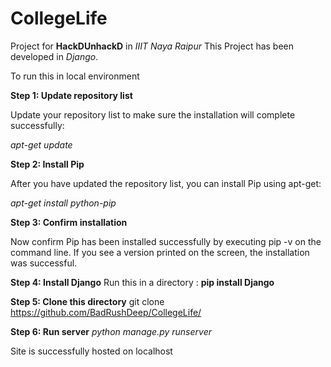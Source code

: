 # CollegeLife
Project for __HackDUnhackD__ in _IIIT Naya Raipur_
This Project has been developed in _Django_.

To run this in local environment

__Step 1: Update repository list__

Update your repository list to make sure the installation will complete successfully:

_apt-get update_

__Step 2: Install Pip__

After you have updated the repository list, you can install Pip using apt-get:

_apt-get install python-pip_

__Step 3: Confirm installation__

Now confirm Pip has been installed successfully by executing pip -v on the command line. If you see a version printed on the screen, the installation was successful.

__Step 4: Install Django__
Run this in a directory : __pip install Django__

__Step 5: Clone this directory__
git clone https://github.com/BadRushDeep/CollegeLife/

__Step 6: Run server__
_python manage.py runserver_

Site is successfully hosted on localhost

